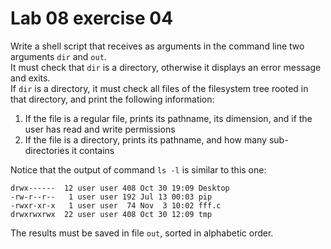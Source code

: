 <!--
vim: tabstop=4 shiftwidth=4
-->
# Lab 08 exercise 04
Write a shell script that receives as arguments in the command line two
arguments `dir` and `out`.  
It must check that `dir` is a directory, otherwise it displays an error
message and exits.  
If `dir` is a directory, it must check all files of the filesystem tree
rooted in that directory, and print the following information:

1.	If the file is a regular file, prints its pathname, its dimension, and
	if the user has read and write permissions
2. If the file is a directory, prints its pathname, and how many
	sub-directories it contains

Notice that the output of command `ls -l` is similar to this one:
```
drwx------	12 user user 408 Oct 30 19:09 Desktop
-rw-r--r--	 1 user user 192 Jul 13 00:03 pip
-rwxr-xr-x	 1 user user  74 Nov  3 10:02 fff.c
drwxrwxrwx	22 user user 408 Oct 30 12:09 tmp
```

The results must be saved in file `out`, sorted in alphabetic order.
